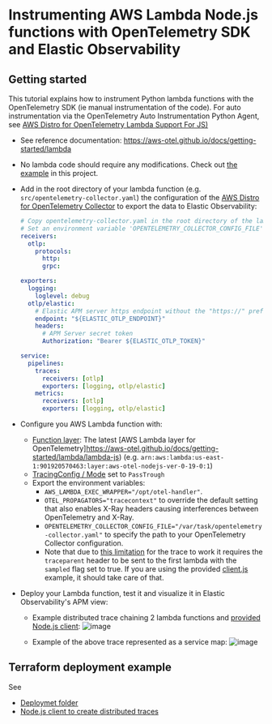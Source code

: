 # Instrumenting AWS Lambda Node.js functions with OpenTelemetry SDK and Elastic Observability 

## Getting started
This tutorial explains how to instrument Python lambda functions with the OpenTelemetry SDK (ie manual instrumentation of the code). For auto instrumentation via the OpenTelemetry Auto Instrumentation Python Agent, see [AWS Distro for OpenTelemetry Lambda Support For JS)](https://aws-otel.github.io/docs/getting-started/lambda/lambda-js)

* See reference documentation: https://aws-otel.github.io/docs/getting-started/lambda

* No lambda code should require any modifications. Check out [the example](src/handler.js) in this project.

* Add in the root directory of your lambda function (e.g. `src/opentelemetry-collector.yaml`) the configuration of the [AWS Distro for OpenTelemetry Collector](https://github.com/aws-observability/aws-otel-collector) to export the data to Elastic Observability:
    ```yaml
    # Copy opentelemetry-collector.yaml in the root directory of the lambda function
    # Set an environment variable 'OPENTELEMETRY_COLLECTOR_CONFIG_FILE' to '/var/task/opentelemetry-collector.yaml'
    receivers:
      otlp:
        protocols:
          http:
          grpc:
    
    exporters:
      logging:
        loglevel: debug
      otlp/elastic:
        # Elastic APM server https endpoint without the "https://" prefix
        endpoint: "${ELASTIC_OTLP_ENDPOINT}"
        headers:
          # APM Server secret token
          Authorization: "Bearer ${ELASTIC_OTLP_TOKEN}"
    
    service:
      pipelines:
        traces:
          receivers: [otlp]
          exporters: [logging, otlp/elastic]
        metrics:
          receivers: [otlp]
          exporters: [logging, otlp/elastic]
    ```
* Configure you AWS Lambda function with:
   * [Function layer](https://docs.aws.amazon.com/lambda/latest/dg/API_Layer.html): The latest [AWS Lambda layer for OpenTelemetry]https://aws-otel.github.io/docs/getting-started/lambda/lambda-js)  (e.g. `arn:aws:lambda:us-east-1:901920570463:layer:aws-otel-nodejs-ver-0-19-0:1`)
   * [TracingConfig / Mode](https://docs.aws.amazon.com/lambda/latest/dg/API_TracingConfig.html) set to `PassTrough`
   * Export the environment variables:
      * `AWS_LAMBDA_EXEC_WRAPPER="/opt/otel-handler"`.
      * `OTEL_PROPAGATORS="tracecontext"` to override the default setting that also enables X-Ray headers causing interferences between OpenTelemetry and X-Ray.
      * `OPENTELEMETRY_COLLECTOR_CONFIG_FILE="/var/task/opentelemetry-collector.yaml"` to specify the path to your OpenTelemetry Collector configuration.
      * Note that due to [this limitation](https://github.com/aws-observability/aws-otel-lambda/issues/118) for the trace to work it requires the `traceparent` header to be sent to the first lambda with the `sampled` flag set to true. If you are using the provided [client.js](client/client.js) example, it should take care of that.

* Deploy your Lambda function, test it and visualize it in Elastic Observability's APM view:
    * Example distributed trace chaining 2 lambda functions and [provided Node.js client](client):
      ![image](https://user-images.githubusercontent.com/15670925/125717724-3fb69534-aab9-41cd-98e7-f841b5b6df9e.png)


    * Example of the above trace represented as a service map:
      ![image](https://user-images.githubusercontent.com/15670925/125717927-4c47590f-e289-411b-a570-f14722adb13c.png)
      

## Terraform deployment example
See
* [Deploymet folder](deploy) 
* [Node.js client to create distributed traces](client)
